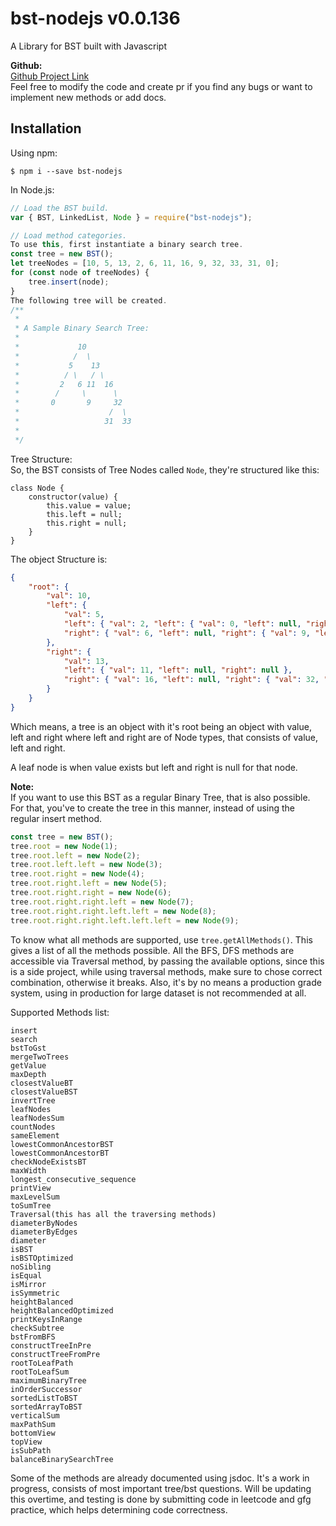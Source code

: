 # bst-nodejs v0.0.136

A Library for BST built with Javascript

**Github:**<br>
[Github Project Link](https://github.com/dibyajyotiron/bst-nodejs)<br>
Feel free to modify the code and create pr if you find any bugs or want to implement new methods or add docs.

## Installation

Using npm:

```shell
$ npm i --save bst-nodejs
```

In Node.js:

```js
// Load the BST build.
var { BST, LinkedList, Node } = require("bst-nodejs");

// Load method categories.
To use this, first instantiate a binary search tree.
const tree = new BST();
let treeNodes = [10, 5, 13, 2, 6, 11, 16, 9, 32, 33, 31, 0];
for (const node of treeNodes) {
	tree.insert(node);
}
The following tree will be created.
/**
 *
 * A Sample Binary Search Tree:
 *
 *             10
 *            /  \
 *           5    13
 *          / \   / \
 *         2   6 11  16
 *        /     \      \
 *       0       9     32
 *                    /  \
 *                   31  33
 *
 */

```

Tree Structure:<br>
So, the BST consists of Tree Nodes called `Node`, they're structured like this:

```
class Node {
	constructor(value) {
		this.value = value;
		this.left = null;
		this.right = null;
	}
}
```

The object Structure is:

```json
{
	"root": {
		"val": 10,
		"left": {
			"val": 5,
			"left": { "val": 2, "left": { "val": 0, "left": null, "right": null }, "right": null },
			"right": { "val": 6, "left": null, "right": { "val": 9, "left": null, "right": null } }
		},
		"right": {
			"val": 13,
			"left": { "val": 11, "left": null, "right": null },
			"right": { "val": 16, "left": null, "right": { "val": 32, "left": { "val": 31, "left": null, "right": null }, "right": { "val": 33, "left": null, "right": null } } }
		}
	}
}
```

Which means, a tree is an object with it's root being an object with value, left and right where left and right are of Node types, that consists of
value, left and right.

A leaf node is when value exists but left and right is null for that node.

**Note:**<br>
If you want to use this BST as a regular Binary Tree, that is also possible. For that, you've to create the tree in this manner, instead of using the regular
insert method.

```js
const tree = new BST();
tree.root = new Node(1);
tree.root.left = new Node(2);
tree.root.left.left = new Node(3);
tree.root.right = new Node(4);
tree.root.right.left = new Node(5);
tree.root.right.right = new Node(6);
tree.root.right.right.left = new Node(7);
tree.root.right.right.left.left = new Node(8);
tree.root.right.right.left.left.left = new Node(9);
```

To know what all methods are supported, use `tree.getAllMethods()`.
This gives a list of all the methods possible. All the BFS, DFS methods are accessible via Traversal method, by passing the available options,
since this is a side project, while using traversal methods, make sure to chose correct combination, otherwise it breaks.
Also, it's by no means a production grade system, using in production for large dataset is not recommended at all.

Supported Methods list:

```
insert
search
bstToGst
mergeTwoTrees
getValue
maxDepth
closestValueBT
closestValueBST
invertTree
leafNodes
leafNodesSum
countNodes
sameElement
lowestCommonAncestorBST
lowestCommonAncestorBT
checkNodeExistsBT
maxWidth
longest_consecutive_sequence
printView
maxLevelSum
toSumTree
Traversal(this has all the traversing methods)
diameterByNodes
diameterByEdges
diameter
isBST
isBSTOptimized
noSibling
isEqual
isMirror
isSymmetric
heightBalanced
heightBalancedOptimized
printKeysInRange
checkSubtree
bstFromBFS
constructTreeInPre
constructTreeFromPre
rootToLeafPath
rootToLeafSum
maximumBinaryTree
inOrderSuccessor
sortedListToBST
sortedArrayToBST
verticalSum
maxPathSum
bottomView
topView
isSubPath
balanceBinarySearchTree
```

Some of the methods are already documented using jsdoc. It's a work in progress, consists of most important tree/bst questions.
Will be updating this overtime, and testing is done by submitting code in leetcode and gfg practice, which helps determining code correctness.
